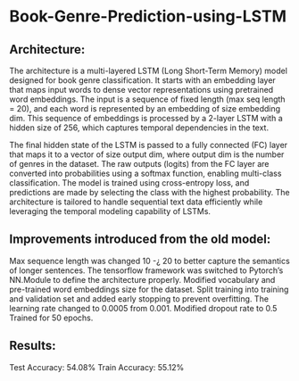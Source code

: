 # Book-Genre-Prediction-using-LSTM

## Architecture:

The architecture is a multi-layered LSTM (Long Short-Term Memory) model designed for book genre
classification. It starts with an embedding layer that maps input words to dense vector representations
using pretrained word embeddings. The input is a sequence of fixed length (max seq length = 20),
and each word is represented by an embedding of size embedding dim. This sequence of embeddings
is processed by a 2-layer LSTM with a hidden size of 256, which captures temporal dependencies in
the text.

The final hidden state of the LSTM is passed to a fully connected (FC) layer that maps it to a vector of
size output dim, where output dim is the number of genres in the dataset. The raw outputs (logits)
from the FC layer are converted into probabilities using a softmax function, enabling multi-class
classification. The model is trained using cross-entropy loss, and predictions are made by selecting
the class with the highest probability. The architecture is tailored to handle sequential text data
efficiently while leveraging the temporal modeling capability of LSTMs.

## Improvements introduced from the old model:

Max sequence length was changed 10 -¿ 20 to better capture the semantics of longer sentences.
The tensorflow framework was switched to Pytorch’s NN.Module to define the architecture properly.
Modified vocabulary and pre-trained word embeddings size for the dataset. Split training into training
and validation set and added early stopping to prevent overfitting. The learning rate changed to 0.0005
from 0.001. Modified dropout rate to 0.5 Trained for 50 epochs.

## Results:

Test Accuracy: 54.08%
Train Accuracy: 55.12%
